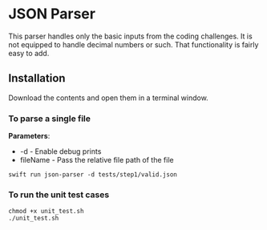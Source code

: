 
# JSON Parser

This parser handles only the basic inputs from the coding challenges. It is not equipped to handle decimal numbers or such. That functionality is fairly easy to add.


## Installation

Download the contents and open them in a terminal window.

### To parse a single file

**Parameters**:

* -d - Enable debug prints
* fileName - Pass the relative file path of the file

```
swift run json-parser -d tests/step1/valid.json
```
### To run the unit test cases
```
chmod +x unit_test.sh
./unit_test.sh
```